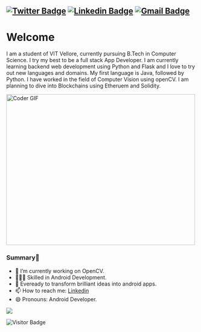 [![Twitter Badge](https://img.shields.io/badge/-@ishawn-1ca0f1?style=flat-square&labelColor=1ca0f1&logo=twitter&logoColor=white&link=https://twitter.com/PranjalBhard)](https://twitter.com/PranjalBhard) [![Linkedin Badge](https://img.shields.io/badge/-IshanKhandelwal-blue?style=flat-square&logo=Linkedin&logoColor=white&link=https://www.linkedin.com/in/pranjal-bhardwaj-a85263188/)](https://www.linkedin.com/in/pranjal-bhardwaj-a85263188/)
[![Gmail Badge](https://img.shields.io/badge/-axil.ishan3@gmail.com-c14438?style=flat-square&logo=Gmail&logoColor=white&link=mailto:axil.ishan3@gmail.com)](mailto:axil.ishan3@gmail.com)
---

# Welcome 
I am a student of VIT Vellore, currently pursuing B.Tech in Computer Science. I try my best to be a full stack App Developer. I am currently learning backend web development using Python and Flask and I love to try out new languages and domains. My first language is Java, followed by Python. I have worked in the field of Computer Vision using openCV. I am planning to dive into Blockchains using Etheruem and Solidity.

<img src="https://media.giphy.com/media/SWoSkN6DxTszqIKEqv/giphy.gif" alt="Coder GIF" width="500" height="400">

### Summary👋
- 🔭 I’m currently working on OpenCV.
- 👨🏼‍💻 Skilled in Android Development.
- 👯 Eveready to transform brilliant ideas into android apps.
- 📫 How to reach me: [Linkedin](https://www.linkedin.com/in/ishan-khandelwal-apk/)
- 😄 Pronouns: Android Developer.

![](https://github-readme-stats.vercel.app/api?username=Ishan-001&show_icons=true)

![Visitor Badge](https://visitor-badge.laobi.icu/badge?page_id=Ishan-001.Ishan-001)
